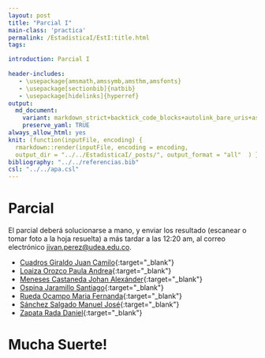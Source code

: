 ```yaml
---
layout: post
title: "Parcial I"
main-class: 'practica'
permalink: /EstadisticaI/EstI:title.html
tags:

introduction: Parcial I
              
header-includes:
   - \usepackage{amsmath,amssymb,amsthm,amsfonts}
   - \usepackage[sectionbib]{natbib}
   - \usepackage[hidelinks]{hyperref}
output:
  md_document:
    variant: markdown_strict+backtick_code_blocks+autolink_bare_uris+ascii_identifiers+tex_math_single_backslash
    preserve_yaml: TRUE
always_allow_html: yes   
knit: (function(inputFile, encoding) {
  rmarkdown::render(inputFile, encoding = encoding,
  output_dir = "../../EstadisticaI/_posts/", output_format = "all"  ) })
bibliography: "../../referencias.bib"
csl: "../../apa.csl"
---
```








Parcial
=======

El parcial deberá solucionarse a mano, y enviar los resultado (escanear
o tomar foto a la hoja resuelta) a más tardar a las 12:20 am, al correo
electrónico <a target="_blank" href="mailto:jivan.perez@udea.edu.co">
jivan.perez@udea.edu.co</a>.

-   [Cuadros Giraldo Juan
    Camilo](https://github.com/jiperezga/jiperezga.github.io/raw/master/Dataset/ParcialI/P1152698134.pdf){:target="\_blank"}
-   [Loaiza Orozco Paula
    Andrea](https://github.com/jiperezga/jiperezga.github.io/raw/master/Dataset/ParcialI/P1047967040.pdf){:target="\_blank"}
-   [Meneses Castaneda Johan
    Alexánder](https://github.com/jiperezga/jiperezga.github.io/raw/master/Dataset/ParcialI/P1017225004.pdf){:target="\_blank"}
-   [Ospina Jaramillo
    Santiago](https://github.com/jiperezga/jiperezga.github.io/raw/master/Dataset/ParcialI/P1037658895.pdf){:target="\_blank"}
-   [Rueda Ocampo Maria
    Fernanda](https://github.com/jiperezga/jiperezga.github.io/raw/master/Dataset/ParcialI/P1036601343.pdf){:target="\_blank"}
-   [Sánchez Salgado Manuel
    José](https://github.com/jiperezga/jiperezga.github.io/raw/master/Dataset/ParcialI/P1027892154.pdf){:target="\_blank"}
-   [Zapata Rada
    Daniel](https://github.com/jiperezga/jiperezga.github.io/raw/master/Dataset/ParcialI/P1020435737.pdf){:target="\_blank"}

<h1>
Mucha Suerte!
</h1>
